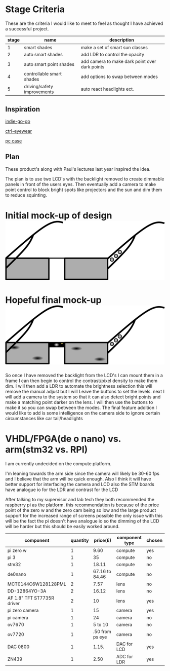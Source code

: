 # Stage Criteria

These are the criteria I would like to meet to feel as thought I have achieved a successful project.

| stage | name                        | description                                    |
| ----- | --------------------------- | ---------------------------------------------- |
| 1     | smart shades                | make a set of smart sun classes                |
| 2     | auto smart shades           | add LDR to control the opacity                 |
| 3     | auto smart point shades     | add camera to make dark point over dark points |
| 4     | controllable smart shades   | add options to swap between modes              |
| 5     | driving/safety improvements | auto react headlights ect.                     |

## Inspiration

[indie-go-go](https://www.indiegogo.com/projects/ctrl-one-the-smartest-lcd-tint-changing-glasses-smart#/)

[ctrl-eyewear](http://www.ctrl-eyewear.com/)

[pc case](https://www.youtube.com/watch?v=E5d7ynJXiZc)

## Plan

These product's along with Paul's lectures last year inspired the idea.

The plan is to use two LCD's with the backlight removed to create dimmable panels in front of the users eyes. Then eventually add a camera to make point control to block bright spots like projectors and the sun and dim them to reduce squinting.

# Initial mock-up of design ![initial mock-up image](initial_design.svg)

# Hopeful final mock-up ![final mock-up design image](final_design_plan.svg)

So once I have removed the backlight from the LCD's I can mount them in a frame I can then begin to control the contrast/pixel density to make them dim. I will then add a LDR to automate the brightness selection this will remove the manual adjust but I will Leave the buttons to set the levels. next I will add a camera to the system so that it can also detect bright points and make a matching point darker on the lens. I will then use the buttons to make it so you can swap between the modes. The final feature addition I would like to add is some intelligence on the camera side to ignore certain circumstances like car tail/headlights

# VHDL/FPGA(de o nano) vs. arm(stm32 vs. RPI)

I am currently undecided on the compute platform.

I'm leaning towards the arm side since the camera will likely be 30-60 fps and I believe that the arm will be quick enough. Also I think it will have better support for interfacing the camera and LCD also the STM boards have analogue io for the LDR and contrast for the LCD

After talking to my supervisor and lab tech they both recommended the raspberry pi as the platform. this recommendation is because of the price point of the zero w and the zero cam being so low and the large product support for the increased range of screens possible the only issue with this will be the fact the pi doesn't have analogue io so the dimming of the LCD will be harder but this should be easily worked around.

| component                  | quantity | price(£)        | component type | chosen |
| -------------------------- | -------- | --------------- | -------------- | ------ |
| pi zero w                  | 1        | 9.60            | compute        | yes    |
| pi 3                       | 1        | 35              | compute        | no     |
| stm32                      | 1        | 18.11           | compute        | no     |
| de0nano                    | 1        | 67.16 to 84.46  | compute        | no     |
| MCT0144C6W128128PML        | 2        | 7.57            | lens           | no     |
| DD-12864YO-3A              | 2        | 16.12           | lens           | no     |
| AF 1.8" TFT ST7735R driver | 2        | 10              | lens           | yes    |
| pi zero camera             | 1        | 15              | camera         | yes    |
| pi camera                  | 1        | 24              | camera         | no     |
| ov7670                     | 1        | 5 to 10         | camera         | no     |
| ov7720                     | 1        | .50 from ps eye | camera         | no     |
| DAC 0800                   | 1        | 1.15.           | DAC for LCD    | yes    |
| ZN439                      | 1        | 2.50            | ADC for LDR    | yes    |
